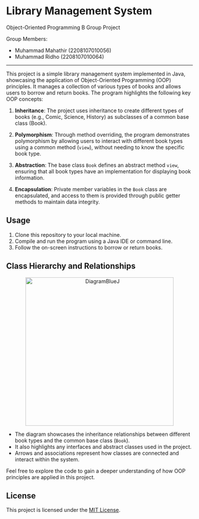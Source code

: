 # Library Management System

Object-Oriented Programming B Group Project

Group Members:
- Muhammad Mahathir (2208107010056)
- Muhammad Ridho (2208107010064)

---

This project is a simple library management system implemented in Java, showcasing the application of Object-Oriented Programming (OOP) principles. It manages a collection of various types of books and allows users to borrow and return books. The program highlights the following key OOP concepts:

1. **Inheritance**: The project uses inheritance to create different types of books (e.g., Comic, Science, History) as subclasses of a common base class (Book).

2. **Polymorphism**: Through method overriding, the program demonstrates polymorphism by allowing users to interact with different book types using a common method (`view`), without needing to know the specific book type.

3. **Abstraction**: The base class `Book` defines an abstract method `view`, ensuring that all book types have an implementation for displaying book information.

4. **Encapsulation**: Private member variables in the `Book` class are encapsulated, and access to them is provided through public getter methods to maintain data integrity.

## Usage

1. Clone this repository to your local machine.
2. Compile and run the program using a Java IDE or command line.
3. Follow the on-screen instructions to borrow or return books.

## Class Hierarchy and Relationships

<div style="text-align:center">
  <img src="https://github.com/Mahathirrr/Library_PBO/assets/111866202/97103ab3-1810-449b-bd88-632c366bf205" alt="DiagramBlueJ" width="400">
</div>

- The diagram showcases the inheritance relationships between different book types and the common base class (`Book`).
- It also highlights any interfaces and abstract classes used in the project.
- Arrows and associations represent how classes are connected and interact within the system.

Feel free to explore the code to gain a deeper understanding of how OOP principles are applied in this project.

## License

This project is licensed under the [MIT License](LICENSE).
